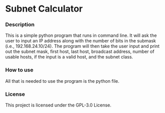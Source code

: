 # **Subnet Calculator**
### **Description**
This is a simple python program that runs in command line. It will ask the user to input an IP address along with the number of bits in the submask (i.e., 192.168.24.10/24). The program will then take the user input and print out the subnet mask, first host, last host, broadcast address, number of usable hosts, if the input is a valid host, and the subnet class.

### **How to use**
All that is needed to use the program is the python file.

### **License**
This project is licensed under the GPL-3.0 License.

